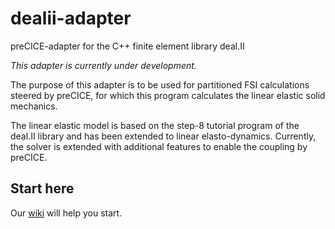 # dealii-adapter
preCICE-adapter for the C++ finite element library deal.II

*This adapter is currently under development.*

The purpose of this adapter is to be used for partitioned FSI calculations steered by preCICE,
for which this program calculates the linear elastic solid mechanics.

The linear elastic model is based on the step-8 tutorial program of the deal.II library and has been extended to linear elasto-dynamics.
Currently, the solver is extended with additional features to enable the coupling by preCICE.

## Start here
Our [wiki](https://github.com/precice/dealii-adapter/wiki) will help you start.
